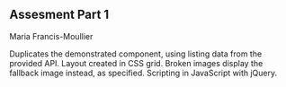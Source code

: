 ## Assesment Part 1

Maria Francis-Moullier

Duplicates the demonstrated component, using listing data from the provided API.  Layout created in CSS grid.  Broken images display the fallback image instead, as specified.  Scripting in JavaScript with jQuery.